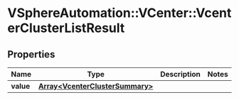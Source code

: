 # VSphereAutomation::VCenter::VcenterClusterListResult

## Properties
Name | Type | Description | Notes
------------ | ------------- | ------------- | -------------
**value** | [**Array&lt;VcenterClusterSummary&gt;**](VcenterClusterSummary.md) |  | 


